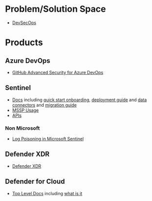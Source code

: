 # Problem/Solution Space
- [DevSecOps](https://azure.microsoft.com/en-us/solutions/devsecops/    )



# Products
## Azure DevOps
- [GitHub Advanced Security for Azure DevOps](https://azure.microsoft.com/en-us/products/devops/github-advanced-security)

## Sentinel
- [Docs](https://learn.microsoft.com/en-us/azure/sentinel/) including [quick start onboarding](https://learn.microsoft.com/en-us/azure/sentinel/quickstart-onboard), [deployment guide](https://learn.microsoft.com/en-us/azure/sentinel/deploy-overview) and [data connectors](https://learn.microsoft.com/en-us/azure/sentinel/connect-data-sources?tabs=azure-portal) and [migration guide](https://learn.microsoft.com/en-us/azure/sentinel/migration)
- [MSSP Usage](https://learn.microsoft.com/en-us/azure/sentinel/multiple-tenants-service-providers) 
- [APIs](https://learn.microsoft.com/en-us/rest/api/securityinsights/api-versions)

### Non Microsoft 
- [Log Poisoning in Microsoft Sentinel](https://akingscote.co.uk/posts/microsoft-sentinel-log-poisoning/)

## Defender XDR
- [Defender XDR](https://learn.microsoft.com/en-us/defender-xdr/)

## Defender for Cloud

- [Top Level Docs](https://learn.microsoft.com/en-us/azure/defender-for-cloud/) including [what is it](https://learn.microsoft.com/en-us/azure/defender-for-cloud/defender-for-cloud-introduction)

